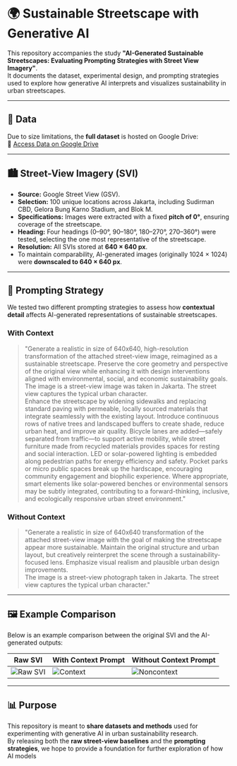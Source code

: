 # 🌍 Sustainable Streetscape with Generative AI

This repository accompanies the study **"AI-Generated Sustainable Streetscapes: Evaluating Prompting Strategies with Street View Imagery"**.  
It documents the dataset, experimental design, and prompting strategies used to explore how generative AI interprets and visualizes sustainability in urban streetscapes.  

---

## 📂 Data

Due to size limitations, the **full dataset** is hosted on Google Drive:  
🔗 [Access Data on Google Drive](https://drive.google.com/drive/folders/146fr_X6RyH2bcb7deB25jdutXmJhRlqx?usp=sharing)

---

## 🏙️ Street-View Imagery (SVI)

- **Source:** Google Street View (GSV).  
- **Selection:** 100 unique locations across Jakarta, including Sudirman CBD, Gelora Bung Karno Stadium, and Blok M.  
- **Specifications:** Images were extracted with a fixed **pitch of 0°**, ensuring coverage of the streetscape.  
- **Heading:** Four headings (0–90°, 90–180°, 180–270°, 270–360°) were tested, selecting the one most representative of the streetscape.  
- **Resolution:** All SVIs stored at **640 × 640 px**.  
- To maintain comparability, AI-generated images (originally 1024 × 1024) were **downscaled to 640 × 640 px**.  

---

## 📝 Prompting Strategy

We tested two different prompting strategies to assess how **contextual detail** affects AI-generated representations of sustainable streetscapes.

### With Context
> "Generate a realistic in size of 640x640, high-resolution transformation of the attached street-view image, reimagined as a sustainable streetscape. Preserve the core geometry and perspective of the original view while enhancing it with design interventions aligned with environmental, social, and economic sustainability goals.  
> The image is a street-view image was taken in Jakarta. The street view captures the typical urban character.  
> Enhance the streetscape by widening sidewalks and replacing standard paving with permeable, locally sourced materials that integrate seamlessly with the existing layout. Introduce continuous rows of native trees and landscaped buffers to create shade, reduce urban heat, and improve air quality. Bicycle lanes are added—safely separated from traffic—to support active mobility, while street furniture made from recycled materials provides spaces for resting and social interaction. LED or solar-powered lighting is embedded along pedestrian paths for energy efficiency and safety. Pocket parks or micro public spaces break up the hardscape, encouraging community engagement and biophilic experience. Where appropriate, smart elements like solar-powered benches or environmental sensors may be subtly integrated, contributing to a forward-thinking, inclusive, and ecologically responsive urban street environment."

### Without Context
> "Generate a realistic in size of 640x640 transformation of the attached street-view image with the goal of making the streetscape appear more sustainable. Maintain the original structure and urban layout, but creatively reinterpret the scene through a sustainability-focused lens. Emphasize visual realism and plausible urban design improvements.  
> The image is a street-view photograph taken in Jakarta. The street view captures the typical urban character."

---

## 🖼️ Example Comparison

Below is an example comparison between the original SVI and the AI-generated outputs:  

| Raw SVI | With Context Prompt | Without Context Prompt |  
|---------|---------------------|-------------------------|  
| ![Raw SVI](https://github.com/user-attachments/assets/5acf67d1-bc09-4614-808e-96617d7f4ce6) | ![Context](https://github.com/user-attachments/assets/0ceb6773-533f-4161-aada-33565876113f) | ![Noncontext](https://github.com/user-attachments/assets/bf02b8d8-df57-425b-ab7e-aa2b445ecf11) |  


---

## 📊 Purpose

This repository is meant to **share datasets and methods** used for experimenting with generative AI in urban sustainability research.  
By releasing both the **raw street-view baselines** and the **prompting strategies**, we hope to provide a foundation for further exploration of how AI models

